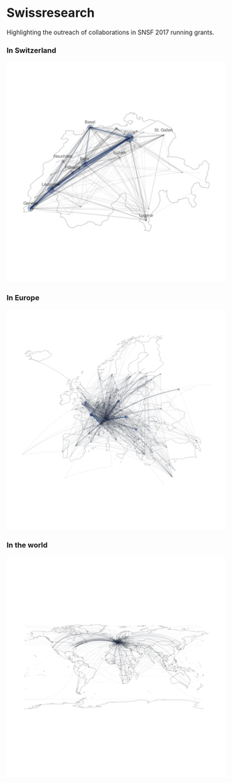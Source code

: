# Swissresearch

Highlighting the outreach of collaborations in SNSF 2017 running grants.

### In Switzerland

![switzerland](index_files/figure-html/svg_ch-1.png)

### In Europe

![europe](index_files/figure-html/core_eu-1.png)

### In the world

![world](index_files/figure-html/international-1.png)
